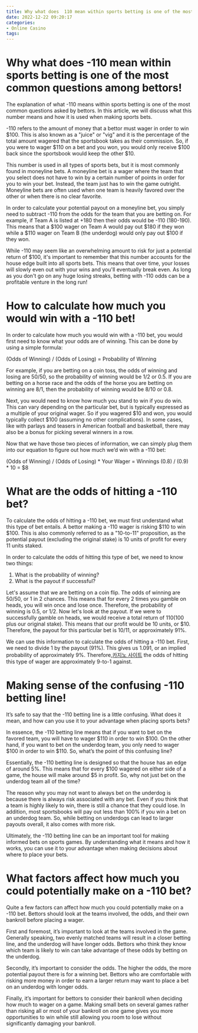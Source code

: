 ```yaml
---
title: Why what does  110 mean within sports betting is one of the most common questions among bettors! 
date: 2022-12-22 09:20:17
categories:
- Online Casino
tags:
---
```



# Why what does -110 mean within sports betting is one of the most common questions among bettors! 

The explanation of what -110 means within sports betting is one of the most common questions asked by bettors. In this article, we will discuss what this number means and how it is used when making sports bets.

-110 refers to the amount of money that a bettor must wager in order to win $100. This is also known as a "juice" or "vig" and it is the percentage of the total amount wagered that the sportsbook takes as their commission. So, if you were to wager $110 on a bet and you won, you would only receive $100 back since the sportsbook would keep the other $10.

This number is used in all types of sports bets, but it is most commonly found in moneyline bets. A moneyline bet is a wager where the team that you select does not have to win by a certain number of points in order for you to win your bet. Instead, the team just has to win the game outright. Moneyline bets are often used when one team is heavily favored over the other or when there is no clear favorite.

In order to calculate your potential payout on a moneyline bet, you simply need to subtract -110 from the odds for the team that you are betting on. For example, if Team A is listed at +180 then their odds would be -110 (180-190). This means that a $100 wager on Team A would pay out $180 if they won while a $110 wager on Team B (the underdog) would only pay out $100 if they won.

While -110 may seem like an overwhelming amount to risk for just a potential return of $100, it's important to remember that this number accounts for the house edge built into all sports bets. This means that over time, your losses will slowly even out with your wins and you'll eventually break even. As long as you don't go on any huge losing streaks, betting with -110 odds can be a profitable venture in the long run!

# How to calculate how much you would win with a -110 bet!

In order to calculate how much you would win with a -110 bet, you would first need to know what your odds are of winning. This can be done by using a simple formula:

(Odds of Winning) / (Odds of Losing) = Probability of Winning

For example, if you are betting on a coin toss, the odds of winning and losing are 50/50, so the probability of winning would be 1/2 or 0.5. If you are betting on a horse race and the odds of the horse you are betting on winning are 8/1, then the probability of winning would be 8/10 or 0.8.

Next, you would need to know how much you stand to win if you do win. This can vary depending on the particular bet, but is typically expressed as a multiple of your original wager. So if you wagered $10 and won, you would typically collect $100 (assuming no other complications). In some cases, like with parlays and teasers in American football and basketball, there may also be a bonus for picking several winners in a row.

Now that we have those two pieces of information, we can simply plug them into our equation to figure out how much we’d win with a -110 bet:

(Odds of Winning) / (Odds of Losing) * Your Wager = Winnings 
(0.8) / (0.9) * 10 = $8

# What are the odds of hitting a -110 bet? 

To calculate the odds of hitting a -110 bet, we must first understand what this type of bet entails. A bettor making a -110 wager is risking $110 to win $100. This is also commonly referred to as a "10-to-11" proposition, as the potential payout (excluding the original stake) is 10 units of profit for every 11 units staked.

In order to calculate the odds of hitting this type of bet, we need to know two things:
1. What is the probability of winning?
2. What is the payout if successful?

Let's assume that we are betting on a coin flip. The odds of winning are 50/50, or 1 in 2 chances. This means that for every 2 times you gamble on heads, you will win once and lose once. Therefore, the probability of winning is 0.5, or 1/2.
Now let's look at the payout. If we were to successfully gamble on heads, we would receive a total return of $110 ($100 plus our original stake). This means that our profit would be 10 units, or $10. Therefore, the payout for this particular bet is 10/11, or approximately 91%.

We can use this information to calculate the odds of hitting a -110 bet. First, we need to divide 1 by the payout (91%). This gives us 1.091, or an implied probability of approximately 9%. Therefore,[카지노 사이트](https://choegocasino.com/) the odds of hitting this type of wager are approximately 9-to-1 against.

# Making sense of the confusing -110 betting line! 

It’s safe to say that the -110 betting line is a little confusing. What does it mean, and how can you use it to your advantage when placing sports bets?

In essence, the -110 betting line means that if you want to bet on the favored team, you will have to wager $110 in order to win $100. On the other hand, if you want to bet on the underdog team, you only need to wager $100 in order to win $110. So, what’s the point of this confusing line?

Essentially, the -110 betting line is designed so that the house has an edge of around 5%. This means that for every $100 wagered on either side of a game, the house will make around $5 in profit. So, why not just bet on the underdog team all of the time?

The reason why you may not want to always bet on the underdog is because there is always risk associated with any bet. Even if you think that a team is highly likely to win, there is still a chance that they could lose. In addition, most sportsbooks will pay out less than 100% if you win a bet on an underdog team. So, while betting on underdogs can lead to larger payouts overall, it also comes with more risk.

Ultimately, the -110 betting line can be an important tool for making informed bets on sports games. By understanding what it means and how it works, you can use it to your advantage when making decisions about where to place your bets.

# What factors affect how much you could potentially make on a -110 bet?

Quite a few factors can affect how much you could potentially make on a -110 bet. Bettors should look at the teams involved, the odds, and their own bankroll before placing a wager.

First and foremost, it’s important to look at the teams involved in the game. Generally speaking, two evenly matched teams will result in a closer betting line, and the underdog will have longer odds. Bettors who think they know which team is likely to win can take advantage of these odds by betting on the underdog.

Secondly, it’s important to consider the odds. The higher the odds, the more potential payout there is for a winning bet. Bettors who are comfortable with risking more money in order to earn a larger return may want to place a bet on an underdog with longer odds.

Finally, it’s important for bettors to consider their bankroll when deciding how much to wager on a game. Making small bets on several games rather than risking all or most of your bankroll on one game gives you more opportunities to win while still allowing you room to lose without significantly damaging your bankroll.